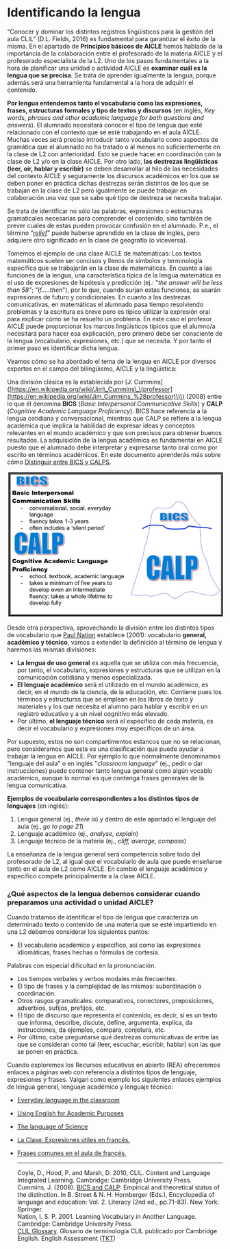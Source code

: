 # Identificando la lengua

“Conocer y dominar los distintos registros lingüísticos para la gestión del aula CLIL” \(D.L. Fields, 2016\) es fundamental para garantizar el éxito de la misma. En el apartado de **Principios básicos de AICLE** hemos hablado de la importancia de la colaboración entre el profesorado de la materia AICLE y el profesorado especialista de la L2. Uno de los pasos fundamentales a la hora de planificar una unidad o actividad AICLE es **examinar cuál es la lengua que se precisa**. Se trata de aprender igualmente la lengua, porque además será una herramienta fundamental a la hora de adquirir el contenido.

**Por lengua entendemos tanto el vocabulario como las expresiones, frases, estructuras formales y tipo de textos y discursos** \(en inglés, _Key words_, _phrases and other academic language for both questions and answers_\). El alumnado necesitará conocer el tipo de lengua que esté relacionado con el contexto que se esté trabajando en el aula AICLE. Muchas veces será preciso introducir tanto vocabulario como aspectos de gramática que el alumnado no ha tratado o al menos no suficientemente en la clase de L2 con anterioridad. Esto se puede hacer en coordinación con la clase de L2 y/o en la clase AICLE. Por otro lado, **las destrezas lingüísticas \(leer, oír, hablar y escribir\)** se deben desarrollar al hilo de las necesidades del contexto AICLE y seguramente los discursos académicos en los que se deben poner en práctica dichas destrezas serán distintos de los que se trabajan en la clase de L2 pero igualmente se puede trabajar en colaboración una vez que se sabe qué tipo de destreza se necesita trabajar.

Se trata de identificar no sólo las palabras, expresiones o estructuras gramaticales necesarias para comprender el contenido, sino también de prever cuáles de estas pueden provocar confusión en el alumnado. P.e., el término “[_relief_](https://en.oxforddictionaries.com/definition/relief)” puede haberse aprendido en la clase de inglés, pero adquiere otro significado en la clase de geografía \(o viceversa\).

Tomemos el ejemplo de una clase AICLE de matemáticas: Los textos matemáticos suelen ser concisos y llenos de símbolos y terminología específica que se trabajarán en la clase de matemáticas. En cuanto a las funciones de la lengua, una característica típica de la lengua matemática es el uso de expresiones de hipótesis y predicción \(ej.: "_the answer will be less than 58"_; "_if.....then_"\), por lo que, cuando surjan estas funciones, se usarán expresiones de futuro y condicionales. En cuanto a las destrezas comunicativas, en matemáticas el alumnado pasa tiempo resolviendo problemas y la escritura es breve pero es típico utilizar la expresión oral para explicar cómo se ha resuelto un problema. En este caso el profesor AICLE puede proporcionar los marcos lingüísticos típicos que el alumno/a necesitará para hacer esa explicación, pero primero debe ser consciente de la lengua \(vocabulario, expresiones, etc.\) que se necesita. Y por tanto el primer paso es identificar dicha lengua.

Veamos cómo se ha abordado el tema de la lengua en AICLE por diversos expertos en el campo del bilingüismo, AICLE y la lingüística:

Una división clásica es la establecida por  \[J. Cummins\]\([https://en.wikipedia.org/wiki/Jim\_Cummins\_\(professor](https://en.wikipedia.org/wiki/Jim_Cummins_%28professor)\)\) \(2008\) entre lo que él denomina **BICS** \(_Basic Interpersonal Communicative Skills_\) y **CALP** \(_Cognitive Academic Language Proficiency_\). BICS hace referencia a la lengua cotidiana y conversacional, mientras que CALP se refiere a la lengua académica que implica la habilidad de expresar ideas y conceptos relevantes en el mundo académico y que son precisos para obtener buenos resultados. La adquisición de la lengua académica es fundamental en AICLE puesto que el alumnado debe interpretar y expresarse tanto oral como por escrito en términos académicos. En este documento aprenderás más sobre cómo [Distinguir entre BICS y CALPS](http://formacion.intef.es/pluginfile.php/214299/mod_imscp/content/1/04_ESL-3-1_Distinguishing_between_BICS_and_CALP.pdf).

![Clasificación de J. Cummins](img/REAaicle_14_07_16_B1_T1_Principios_v2_img5.png)

Desde otra perspectiva, aprovechando la división entre los distintos tipos de vocabulario que [Paul Nation](http://www.victoria.ac.nz/lals/about/staff/paul-nation) establece \(2001\): vocabulario **general, académico y técnico**, vamos a extender la definición al término de lengua y haremos las mismas divisiones:

* **La lengua de uso general** es aquella que se utiliza con más frecuencia, por tanto, el vocabulario, expresiones y estructuras que se utilizan en la comunicación cotidiana y menos especializada.
* **El lenguaje académico** será el utilizado en el mundo académico, es decir, en el mundo de la ciencia, de la educación, etc. Contiene pues los términos y estructuras que se emplean en los libros de texto y materiales y los que necesita el alumno para hablar y escribir en un registro educativo y a un nivel cognitivo más elevado.
* Por último, **el lenguaje técnico** será el específico de cada materia, es decir el vocabulario y expresiones muy específicos de un área.

Por supuesto, estos no son compartimentos estancos que no se relacionan, pero consideramos que esta es una clasificación que puede ayudar a trabajar la lengua en AICLE. Por ejemplo lo que normalmente denominamos "lenguaje del aula" o en inglés "_classroom language_" \(ej., pedir o dar instrucciones\) puede contener tanto lengua general como algún vocablo académico, aunque lo normal es que contenga frases generales de la lengua comunicativa.

**Ejemplos de vocabulario correspondientes a los distintos tipos de lenguajes** \(en inglés\):

1. Lengua general \(ej., _there is_\) y dentro de este apartado el lenguaje del aula \(ej., _go to page 21_\)
2. Lenguaje académico \(ej., _analyse, explain_\)
3. Lenguaje técnico de la materia \(ej., _cliff, average, compass_\)

La enseñanza de la lengua general será competencia sobre todo del profesorado de L2, al igual que el vocabulario de aula que puede enseñarse tanto en el aula de L2 como AICLE. En cambio el lenguaje académico y específico compete principalmente a la clase AICLE.

### ¿Qué aspectos de la lengua debemos considerar cuando preparamos una actividad o unidad AICLE?

Cuando tratamos de identificar el tipo de lengua que caracteriza un determinado texto o contenido de una materia que se esté impartiendo en una L2 debemos considerar los siguientes puntos:

* El vocabulario académico y específico, así como las expresiones idiomáticas, frases hechas o fórmulas de cortesía.

Palabras con especial dificultad en la pronunciación.

* Los tiempos verbales y verbos modales más frecuentes.
* El tipo de frases y la complejidad de las mismas: subordinación o coordinación.
* Otros rasgos gramaticales: comparativos, conectores, preposiciones, adverbios, sufijos, prefijos, etc.
* El tipo de discurso que representa el contenido, es decir, si es un texto que informa, describe, discute, define, argumenta, explica, da instrucciones, da ejemplos, compara, conjetura, etc.
* Por último, cabe preguntarse qué destrezas comunicativas de entre las que se consideran como tal \(leer, escuchar, escribir, hablar\) son las que se ponen en práctica.



Cuando exploremos los Recursos educativos en abierto \(REA\) ofreceremos enlaces a páginas web con referencia a distintos tipos de lenguaje, expresiones y frases. Valgan como ejemplo los siguientes enlaces ejemplos de lengua general, lenguaje académico y lenguaje técnico:

* [Everyday language in the classroom](http://formacion.intef.es/pluginfile.php/214299/mod_imscp/content/1/05_expressions.pdf)
* [Using English for Academic Purposes](http://www.uefap.com/)
* [The language of Science](http://www.csun.edu/science/ref/language/)
* [La Clase. Expresiones útiles en francés.](https://quieroaprenderfrances.wordpress.com/2013/01/14/la-clase-expresiones-utiles-en-frances/)
* [Frases comunes en el aula de francés.](https://quizlet.com/46360935/frases-comunes-en-el-salon-de-clase-flash-cards/)

  ---

  Coyle, D., Hood, P. and Marsh, D. 2010, CLIL. Content and Language Integrated Learning. Cambridge: Cambridge University Press.  
  Cummins, J. \(2008\). [BICS and CALP](http://link.springer.com/referenceworkentry/10.1007%2F978-0-387-30424-3_36?LI=true#page-1): Empirical and theoretical status of the distinction. In B. Street & N. H. Hornberger \(Eds.\), Encyclopedia of language and education: Vol. 2. Literacy \(2nd ed., pp.71-83\). New York: Springer.  
  Nation, I. S. P. 2001. Learning Vocabulary in Another Language. Cambridge: Cambridge University Press.  
  [CLIL Glossary](06_22194-tkt-clil-glossary-document.pdf). Glosario de terminología CLIL publicado por Cambridge English. English Assessment \([TKT](http://www.cambridgeenglish.org/teaching-english/teaching-qualifications/tkt/)\)



